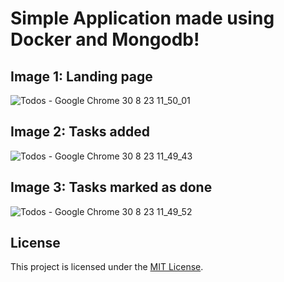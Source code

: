 # Simple Application made using Docker and Mongodb!

## Image 1: Landing page

![Todos - Google Chrome 30 8 23 11_50_01](https://github.com/yashyegare/todo_node_mongo/assets/78661214/97e176aa-122c-47d2-abf0-782740af31e3)


## Image 2: Tasks added

![Todos - Google Chrome 30 8 23 11_49_43](https://github.com/yashyegare/todo_node_mongo/assets/78661214/b3659dfc-f704-42ac-b0d0-da1a36ed1a92)


## Image 3: Tasks marked as done

![Todos - Google Chrome 30 8 23 11_49_52](https://github.com/yashyegare/todo_node_mongo/assets/78661214/c960a5e2-1a30-4268-ab48-b7dfae0ced7f)


## License

This project is licensed under the [MIT License](LICENSE).
